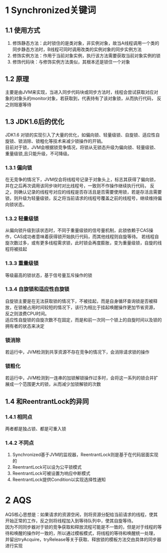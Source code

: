 # 1 Synchronized关键词
## 1.1 使用方式
1. 修饰静态方法：此时锁住的是类对象，非实例对象，故当A线程调用一个类的同步静态方法时，B线程可同时调用改类的实例对象的同步实例方法
2. 修饰实例方法：作用于当前对象实例，执行该方法需要获取当前对象实例的锁
3. 修饰代码块：与修饰实例方法类似，其根本还是锁住一个对象
## 1.2 原理
主要是由JVM来实现，当进入同步代码块或同步方法时，线程会尝试获取对应对象的对象头的monitor对象，若获取到，代表持有了该对象锁，从而执行代码，
反之则阻塞等待
## 1.3 JDK1.6后的优化
JDK1.6 对锁的实现引入了大量的优化，如偏向锁、轻量级锁、自旋锁、适应性自旋锁、锁消除、锁粗化等技术来减少锁操作的开销。  
目前对于锁，JVM会根据锁竞争情况，将锁从无锁态升级为偏向锁、轻量级锁、重量级锁,且只能升级，不可降级。
### 1.3.1 偏向锁
在无竞争的情况下，JVM仅会将线程号记录于对象头上，标志其获得了偏向锁，并在之后再次调用该同步块时对比线程号，一致则不作操作继续执行代码，
反之，则确认记录的线程号对应的线程是否存活且是否需要使用锁，若是存活且需要锁，则升级为轻量级锁，反之将当前请求的线程号覆盖之前的线程号，继续维持偏向锁状态。
### 1.3.2 轻量级锁
从偏向锁升级到该状态时，不同于重量级锁的信号量机制，此锁依赖于CAS操作，CAS成功者意味着获得锁开始执行代码，而其他线程则自旋等待。
若线程自旋次数过多，或有更多线程需求锁，此时锁会再度膨胀，变为重量级锁，自旋的线程将被挂起
### 1.3.3 重量级锁
等级最高的锁状态，基于信号量互斥操作的锁
### 1.3.4 自旋锁和适应性自旋锁
自旋锁主要是在无法获取锁的情况下，不被挂起，而是自身循环查询锁是否被释放，在锁被占用时间较短的情况下，该行为相比于挂起唤醒操作更加节省资源，
反之则浪费CPU时间。  
适应性自旋锁的自旋次数不在固定，而是和前一次同一个锁上的自旋时间以及锁的拥有者的状态来决定
### 锁消除
若运行中，JVM检测到共享资源不存在竞争的情况下，会消除请求锁的操作
### 锁粗化
若运行中，JVM检测到一连串的加锁解锁操作过多时，会将这一系列的锁合并扩展成一个范围更大的锁，从而减少加锁解锁的次数
## 1.4 和ReentrantLock的异同
### 1.4.1 相同点
两者都是独占锁、都是可重入锁
### 1.4.2 不同点
1. Synchronized基于JVM的监视器，ReentrantLock则是基于在代码层面实现的
2. ReentrantLock可以设为公平锁模式
3. ReentrantLock可被设置为响应中断模式
4. ReentrantLock提供Condition以实现选择性通知
# 2 AQS
AQS核心思想是：如果请求的资源空闲，则将资源分配给当前请求的线程，使其开始正常的工作，反之则将线程加入到等待队列中，使其自旋等待。  
因为不同同步器对于锁的竞争获取和释放流程可能是不一致的，但是对于线程的等待和唤醒的操作时一致的，所以通过模板模式，将线程的等待和唤醒统一处理，
并留出tryAcquire，tryRelease等关于获取、释放锁的模板方法交由具体的同步器进行实现
